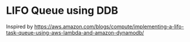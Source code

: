 # LIFO Queue using DDB

Inspired by https://aws.amazon.com/blogs/compute/implementing-a-lifo-task-queue-using-aws-lambda-and-amazon-dynamodb/
